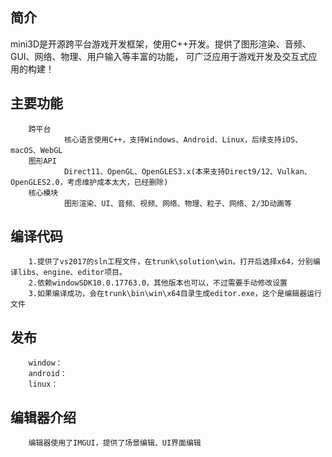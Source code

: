 ## 简介
mini3D是开源跨平台游戏开发框架，使用C++开发。提供了图形渲染、音频、GUI、网络、物理、用户输入等丰富的功能， 可广泛应用于游戏开发及交互式应用的构建！  
## 主要功能
        跨平台  
                核心语言使用C++，支持Windows、Android、Linux，后续支持iOS、macOS、WebGL  
        图形API  
                Direct11、OpenGL、OpenGLES3.x(本来支持Direct9/12、Vulkan、OpenGLES2.0，考虑维护成本太大，已经删除) 
        核心模块  
                图形渲染、UI、音频、视频、网络、物理、粒子、网络、2/3D动画等  
## 编译代码
        1.提供了vs2017的sln工程文件，在trunk\solution\win。打开后选择x64，分别编译libs、engine、editor项目。
        2.依赖windowSDK10.0.17763.0，其他版本也可以，不过需要手动修改设置
        3.如果编译成功，会在trunk\bin\win\x64目录生成editor.exe，这个是编辑器运行文件
## 发布
        window：
        android：
        linux：
## 编辑器介绍  
        编辑器使用了IMGUI，提供了场景编辑、UI界面编辑

